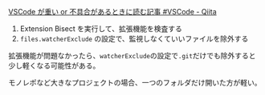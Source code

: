 [VSCode が重い or 不具合があるときに読む記事 #VSCode - Qiita](https://qiita.com/osorezugoing/items/3a2ab8363cf41a2e245f)

1. Extension Bisect を実行して、拡張機能を検査する
2. `files.watcherExclude` の設定で、監視しなくていいファイルを除外する

拡張機能が問題なかったら、`watcherExclude`の設定で`.git`だけでも除外すると少し軽くなる可能性がある。

モノレポなど大きなプロジェクトの場合、一つのフォルダだけ開いた方が軽い。
